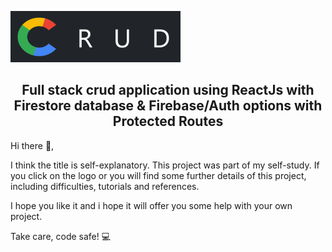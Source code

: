 
![alt text](https://github.com/AndrasE/crud-auth-and-fire/blob/main/public/logo-readme.png?raw=true)
<h2 align="center" max-width: 300px>
Full stack crud application using ReactJs with Firestore database & Firebase/Auth options with Protected Routes
</h2>


Hi there 👋,

I think the title is self-explanatory. 
This project was part of my self-study.
If you click on the logo or you will find some further details of this project, 
including difficulties, tutorials and references.

I hope you like it and i hope it will offer you some help with your own project. 

Take care, code safe! 💻
